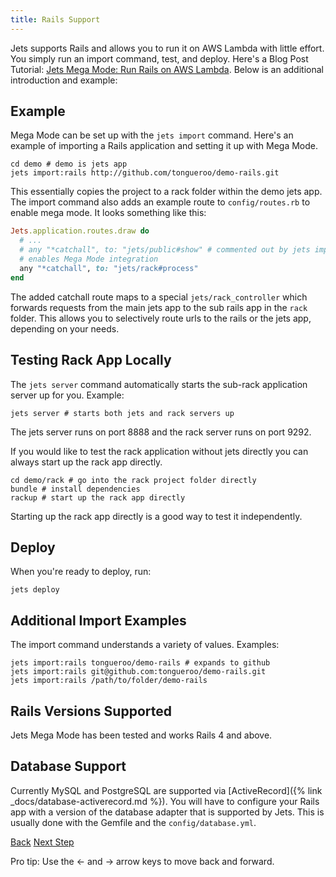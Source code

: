 ```yaml
---
title: Rails Support
---
```


Jets supports Rails and allows you to run it on AWS Lambda with little effort.  You simply run an import command, test, and deploy.  Here's a Blog Post Tutorial: [Jets Mega Mode: Run Rails on AWS Lambda](https://blog.boltops.com/2018/11/03/jets-mega-mode-run-rails-on-aws-lambda).  Below is an additional introduction and example:

## Example

Mega Mode can be set up with the `jets import` command.  Here's an example of importing a Rails application and setting it up with Mega Mode.

    cd demo # demo is jets app
    jets import:rails http://github.com/tongueroo/demo-rails.git

This essentially copies the project to a rack folder within the demo jets app. The import command also adds an example route to `config/routes.rb` to enable mega mode.  It looks something like this:

```ruby
Jets.application.routes.draw do
  # ...
  # any "*catchall", to: "jets/public#show" # commented out by jets import
  # enables Mega Mode integration
  any "*catchall", to: "jets/rack#process"
end
```

The added catchall route maps to a special `jets/rack_controller` which forwards requests from the main jets app to the sub rails app in the `rack` folder.  This allows you to selectively route urls to the rails or the jets app, depending on your needs.

## Testing Rack App Locally

The `jets server` command automatically starts the sub-rack application server up for you.  Example:

    jets server # starts both jets and rack servers up

The jets server runs on port 8888 and the rack server runs on port 9292.

If you would like to test the rack application without jets directly you can always start up the rack app directly.

    cd demo/rack # go into the rack project folder directly
    bundle # install dependencies
    rackup # start up the rack app directly

Starting up the rack app directly is a good way to test it independently.

## Deploy

When you're ready to deploy, run:

    jets deploy

## Additional Import Examples

The import command understands a variety of values. Examples:

    jets import:rails tongueroo/demo-rails # expands to github
    jets import:rails git@github.com:tongueroo/demo-rails.git
    jets import:rails /path/to/folder/demo-rails

## Rails Versions Supported

Jets Mega Mode has been tested and works Rails 4 and above.

## Database Support

Currently MySQL and PostgreSQL are supported via [ActiveRecord]({% link _docs/database-activerecord.md %}).  You will have to configure your Rails app with a version of the database adapter that is supported by Jets.  This is usually done with the Gemfile and the `config/database.yml`.

<a id="prev" class="btn btn-basic" href="{% link _docs/megamode.md %}">Back</a>
<a id="next" class="btn btn-primary" href="{% link _docs/megamode-details.md %}">Next Step</a>
<p class="keyboard-tip">Pro tip: Use the <- and -> arrow keys to move back and forward.</p>

